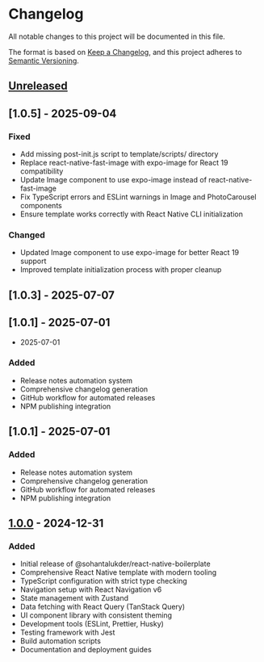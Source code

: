# Changelog

All notable changes to this project will be documented in this file.

The format is based on [Keep a Changelog](https://keepachangelog.com/en/1.0.0/),
and this project adheres to [Semantic Versioning](https://semver.org/spec/v2.0.0.html).

## [Unreleased]

## [1.0.5] - 2025-09-04

### Fixed
- Add missing post-init.js script to template/scripts/ directory
- Replace react-native-fast-image with expo-image for React 19 compatibility
- Update Image component to use expo-image instead of react-native-fast-image
- Fix TypeScript errors and ESLint warnings in Image and PhotoCarousel components
- Ensure template works correctly with React Native CLI initialization

### Changed
- Updated Image component to use expo-image for better React 19 support
- Improved template initialization process with proper cleanup

## [1.0.3] - 2025-07-07



## [1.0.1] - 2025-07-01

- 2025-07-01

### Added
- Release notes automation system
- Comprehensive changelog generation
- GitHub workflow for automated releases
- NPM publishing integration

## [1.0.1] - 2025-07-01

### Added
- Release notes automation system
- Comprehensive changelog generation
- GitHub workflow for automated releases
- NPM publishing integration

## [1.0.0] - 2024-12-31

### Added
- Initial release of @sohantalukder/react-native-boilerplate
- Comprehensive React Native template with modern tooling
- TypeScript configuration with strict type checking
- Navigation setup with React Navigation v6
- State management with Zustand
- Data fetching with React Query (TanStack Query)
- UI component library with consistent theming
- Development tools (ESLint, Prettier, Husky)
- Testing framework with Jest
- Build automation scripts
- Documentation and deployment guides

[Unreleased]: https://github.com/sohantalukder/react-native-boilerplate/compare/v1.0.0...HEAD
[1.0.0]: https://github.com/sohantalukder/react-native-boilerplate/releases/tag/v1.0.0 